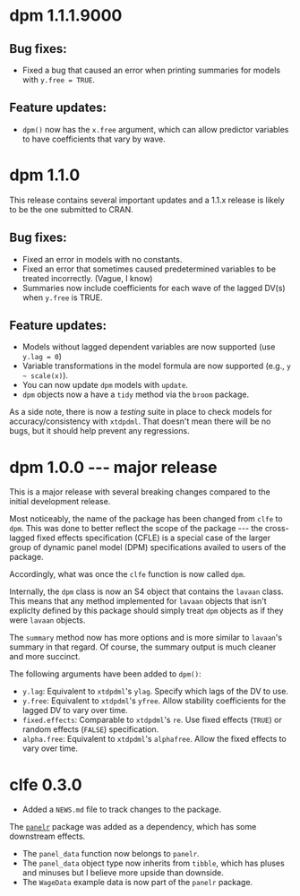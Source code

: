 # dpm 1.1.1.9000

## Bug fixes:
* Fixed a bug that caused an error when printing summaries for models with 
`y.free = TRUE`.

## Feature updates:
* `dpm()` now has the `x.free` argument, which can allow predictor variables
to have coefficients that vary by wave.

# dpm 1.1.0

This release contains several important updates and a 1.1.x release is
likely to be the one submitted to CRAN.

## Bug fixes:
* Fixed an error in models with no constants.
* Fixed an error that sometimes caused predetermined variables to be treated
incorrectly. (Vague, I know)
* Summaries now include coefficients for each wave of the lagged DV(s) when
`y.free` is TRUE.

## Feature updates:
* Models without lagged dependent variables are now supported (use `y.lag = 0`)
* Variable transformations in the model formula are now supported
(e.g., `y ~ scale(x)`).
* You can now update `dpm` models with `update`. 
* `dpm` objects now a have a `tidy` method via the `broom` package.

As a side note, there is now a *testing* suite in place to check models
for accuracy/consistency with `xtdpdml`. That doesn't mean there will be no
bugs, but it should help prevent any regressions. 


# dpm 1.0.0 --- major release

This is a major release with several breaking changes compared to the initial
development release.

Most noticeably, the name of the package has been changed from `clfe` to `dpm`.
This was done to better reflect the scope of the package --- the 
cross-lagged fixed effects specification (CFLE) is a special case of the 
larger group of dynamic panel model (DPM) specifications availed to users of the
package.

Accordingly, what was once the `clfe` function is now called `dpm`. 

Internally, the `dpm` class is now an S4 object that contains the `lavaan`
class. This means that any method implemented for `lavaan` objects that isn't
expliclty defined by this package should simply treat `dpm` objects as if they
were `lavaan` objects.

The `summary` method now has more options and is more similar to `lavaan`'s
summary in that regard. Of course, the summary output is much cleaner and 
more succinct.

The following arguments have been added to `dpm()`:

* `y.lag`: Equivalent to `xtdpdml`'s `ylag`. Specify which lags of the DV to 
use.
* `y.free`: Equivalent to `xtdpdml`'s `yfree`. Allow stability coefficients for
the lagged DV to vary over time.
* `fixed.effects`: Comparable to `xtdpdml`'s `re`. Use fixed effects (`TRUE`)
or random effects (`FALSE`) specification.
* `alpha.free`: Equivalent to `xtdpdml`'s `alphafree`. Allow the fixed effects
to vary over time.

# clfe 0.3.0

* Added a `NEWS.md` file to track changes to the package.

The [`panelr`](https://github.com/jacob-long/panelr) package was added as a
dependency, which has some downstream effects. 

* The `panel_data` function now belongs to `panelr`. 
* The `panel_data` object type now inherits from `tibble`, which has pluses
and minuses but I believe more upside than downside.
* The `WageData` example data is now part of the `panelr` package.

